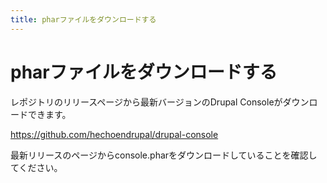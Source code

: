 ```yaml
---
title: pharファイルをダウンロードする
---
```

# pharファイルをダウンロードする

レポジトリのリリースページから最新バージョンのDrupal Consoleがダウンロードできます。

https://github.com/hechoendrupal/drupal-console

最新リリースのページからconsole.pharをダウンロードしていることを確認してください。
